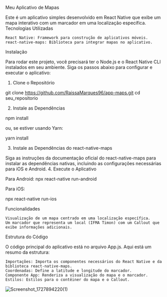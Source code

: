 Meu Aplicativo de Mapas

Este é um aplicativo simples desenvolvido em React Native que exibe um mapa interativo com um marcador em uma localização específica.
Tecnologias Utilizadas

    React Native: Framework para construção de aplicativos móveis.
    react-native-maps: Biblioteca para integrar mapas no aplicativo.

Instalação

Para rodar este projeto, você precisará ter o Node.js e o React Native CLI instalados em seu ambiente. Siga os passos abaixo para configurar e executar o aplicativo:
1. Clone o Repositório

git clone https://github.com/RaissaMarques96/app-maps.git
cd seu_repositorio

2. Instale as Dependências

npm install

ou, se estiver usando Yarn:

yarn install

3. Instale as Dependências do react-native-maps

Siga as instruções da documentação oficial do react-native-maps para instalar as dependências nativas, incluindo as configurações necessárias para iOS e Android.
4. Execute o Aplicativo

Para Android:
npx react-native run-android

Para iOS:

npx react-native run-ios

Funcionalidades

    Visualização de um mapa centrado em uma localização específica.
    Um marcador que representa um local (IFMA Timon) com um Callout que exibe informações adicionais.

Estrutura do Código

O código principal do aplicativo está no arquivo App.js. Aqui está um resumo da estrutura:

    Importações: Importa os componentes necessários do React Native e da biblioteca react-native-maps.
    Coordenadas: Define a latitude e longitude do marcador.
    Componente App: Renderiza a visualização do mapa e o marcador.
    Estilos: Estilos para o contêiner do mapa e o Callout.



![Screenshot_1727894220(1)](https://github.com/user-attachments/assets/6f2188e2-6307-47ef-8919-615b6df1043e)

    

